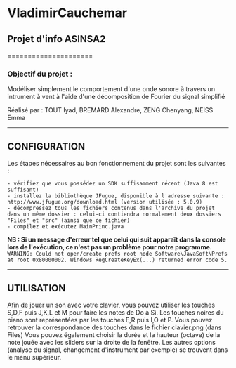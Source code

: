 # VladimirCauchemar

## Projet d'info ASINSA2
=====================

### Objectif du projet : 

Modéliser simplement le comportement d'une onde sonore à travers un intrument à vent à l'aide d'une décomposition de Fourier du signal simplifié

Réalisé par : TOUT Iyad, BREMARD Alexandre, ZENG Chenyang, NEISS Emma

-------------
CONFIGURATION
-------------

Les étapes nécessaires au bon fonctionnement du projet sont les suivantes :

	- vérifiez que vous possédez un SDK suffisamment récent (Java 8 est suffisant)
	- installez la bibliothèque JFugue, disponible à l'adresse suivante : http://www.jfugue.org/download.html (version utilisée : 5.0.9)
	- décompressez tous les fichiers contenus dans l'archive du projet dans un même dossier : celui-ci contiendra normalement deux dossiers "Files" et "src" (ainsi que ce fichier)
	- compilez et exécutez MainPrinc.java
	

**NB : Si un message d'erreur tel que celui qui suit apparaît dans la console lors de l'exécution, ce n'est pas un problème pour notre programme.**
`WARNING: Could not open/create prefs root node Software\JavaSoft\Prefs at root 0x80000002. Windows RegCreateKeyEx(...) returned error code 5.`



-----------
UTILISATION
-----------

Afin de jouer un son avec votre clavier, vous pouvez utiliser les touches S,D,F puis J,K,L et M pour faire les notes de Do à Si.
Les touches noires du piano sont représentées par les touches E,R puis I,O et P.
Vous pouvez retrouver la correspondance des touches dans le fichier clavier.png (dans Files)
Vous pouvez également choisir la durée et la hauteur (octave) de la note jouée avec les sliders sur la droite de la fenêtre.
Les autres options (analyse du signal, changement d'instrument par exemple) se trouvent dans le menu supérieur.
